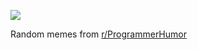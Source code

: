 ![](https://preview.redd.it/z5gazf14t8ye1.png?width=640&crop=smart&auto=webp&s=a754dccb1701ea4de614e892583701a7d8ce6a8f)

 Random memes from [r/ProgrammerHumor](https://www.reddit.com/r/ProgrammerHumor/)
